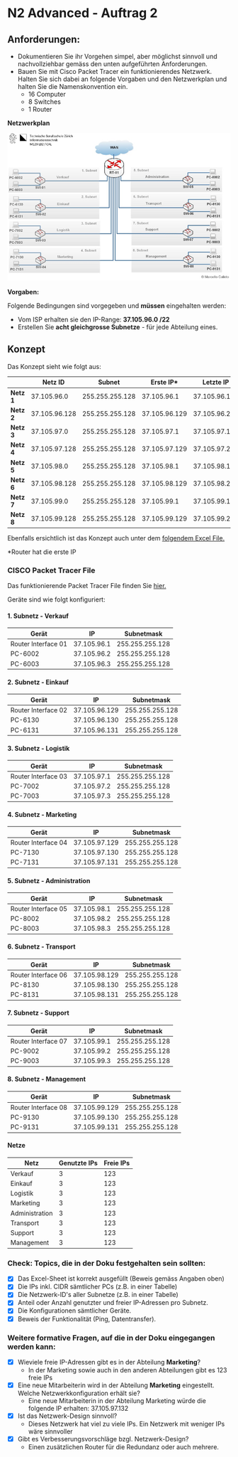 # N2 Advanced - Auftrag 2

## Anforderungen:
- Dokumentieren Sie ihr Vorgehen simpel, aber möglichst sinnvoll und nachvollziehbar gemäss den unten aufgeführten Anforderungen. 
- Bauen Sie mit Cisco Packet Tracer ein funktionierendes Netzwerk. Halten Sie sich dabei an folgende Vorgaben und den Netzwerkplan und halten Sie die Namenskonvention ein.
    - 16 Computer
    - 8 Switches
    - 1 Router

**Netzwerkplan**


![Netzwerkplan](https://github.com/erionreci-5/M129/blob/main/Bilder/P2_2_netzwerkplan_800.jpg)


**Vorgaben:**

Folgende Bedingungen sind vorgegeben und **müssen** eingehalten werden:

- Vom ISP erhalten sie den IP-Range: **37.105.96.0 /22**
- Erstellen Sie **acht gleichgrosse Subnetze** - für jede Abteilung eines.

## Konzept

Das Konzept sieht wie folgt aus:

|            | Netz ID       | Subnet          | Erste IP*     | Letzte IP     | Broadcast     |
|------------|---------------|-----------------|---------------|---------------|---------------|
| **Netz 1** | 37.105.96.0   | 255.255.255.128 | 37.105.96.1   | 37.105.96.126 | 37.105.96.127 |
| **Netz 2** | 37.105.96.128 | 255.255.255.128 | 37.105.96.129 | 37.105.96.254 | 37.105.96.255 |
| **Netz 3** | 37.105.97.0   | 255.255.255.128 | 37.105.97.1   | 37.105.97.126 | 37.105.97.127 |
| **Netz 4** | 37.105.97.128 | 255.255.255.128 | 37.105.97.129 | 37.105.97.254 | 37.105.97.255 |
| **Netz 5** | 37.105.98.0   | 255.255.255.128 | 37.105.98.1   | 37.105.98.126 | 37.105.98.127 |
| **Netz 6** | 37.105.98.128 | 255.255.255.128 | 37.105.98.129 | 37.105.98.254 | 37.105.98.255 |
| **Netz 7** | 37.105.99.0   | 255.255.255.128 | 37.105.99.1   | 37.105.99.126 | 37.105.99.127 |
| **Netz 8** | 37.105.99.128 | 255.255.255.128 | 37.105.99.129 | 37.105.99.254 | 37.105.99.255 |

Ebenfalls ersichtlich ist das Konzept auch unter dem [folgendem Excel File.](https://github.com/erionreci-5/M129/blob/main/Bilder/P2_2_Netzwerk-Einteilung.xlsx)

*Router hat die erste IP

### CISCO Packet Tracer File

Das funktionierende Packet Tracer File finden Sie [hier.](https://github.com/erionreci-5/M129/blob/main/Bilder/Vorlage%20(1).pkt)

Geräte sind wie folgt konfiguriert:

#### 1. Subnetz - Verkauf
| Gerät               | IP             | Subnetmask       |
|---------------------|----------------|------------------|
| Router Interface 01 |  37.105.96.1   | 255.255.255.128  |
| PC-6002             |  37.105.96.2   | 255.255.255.128  |
| PC-6003             |  37.105.96.3   | 255.255.255.128  |

#### 2. Subnetz - Einkauf
| Gerät               | IP               | Subnetmask       |
|---------------------|------------------|------------------|
| Router Interface 02 |  37.105.96.129   | 255.255.255.128  |
| PC-6130             |  37.105.96.130   | 255.255.255.128  |
| PC-6131             |  37.105.96.131   | 255.255.255.128  |

#### 3. Subnetz - Logistik
| Gerät               | IP             | Subnetmask       |
|---------------------|----------------|------------------|
| Router Interface 03 |  37.105.97.1   | 255.255.255.128  |
| PC-7002             |  37.105.97.2   | 255.255.255.128  |
| PC-7003             |  37.105.97.3   | 255.255.255.128  |

#### 4. Subnetz - Marketing
| Gerät               | IP               | Subnetmask       |
|---------------------|------------------|------------------|
| Router Interface 04 |  37.105.97.129   | 255.255.255.128  |
| PC-7130             |  37.105.97.130   | 255.255.255.128  |
| PC-7131             |  37.105.97.131   | 255.255.255.128  |

#### 5. Subnetz - Administration
| Gerät               | IP             | Subnetmask       |
|---------------------|----------------|------------------|
| Router Interface 05 |  37.105.98.1   | 255.255.255.128  |
| PC-8002             |  37.105.98.2   | 255.255.255.128  |
| PC-8003             |  37.105.98.3   | 255.255.255.128  |

#### 6. Subnetz - Transport
| Gerät               | IP               | Subnetmask       |
|---------------------|------------------|------------------|
| Router Interface 06 |  37.105.98.129   | 255.255.255.128  |
| PC-8130             |  37.105.98.130   | 255.255.255.128  |
| PC-8131             |  37.105.98.131   | 255.255.255.128  |

#### 7. Subnetz - Support
| Gerät               | IP             | Subnetmask       |
|---------------------|----------------|------------------|
| Router Interface 07 |  37.105.99.1   | 255.255.255.128  |
| PC-9002             |  37.105.99.2   | 255.255.255.128  |
| PC-9003             |  37.105.99.3   | 255.255.255.128  |

#### 8. Subnetz - Management
| Gerät               | IP               | Subnetmask       |
|---------------------|------------------|------------------|
| Router Interface 08 |  37.105.99.129   | 255.255.255.128  |
| PC-9130             |  37.105.99.130   | 255.255.255.128  |
| PC-9131             |  37.105.99.131   | 255.255.255.128  |

#### Netze

| Netz             | Genutzte IPs | Freie IPs |
|------------------|--------------|-----------|
| Verkauf          |      3       |    123    |
| Einkauf          |      3       |    123    |
| Logistik         |      3       |    123    |
| Marketing        |      3       |    123    |
| Administration   |      3       |    123    |
| Transport        |      3       |    123    |
| Support          |      3       |    123    |
| Management       |      3       |    123    |

### Check: Topics, die in der Doku festgehalten sein sollten:

- [x] Das Excel-Sheet ist korrekt ausgefüllt (Beweis gemäss Angaben oben)
- [x] Die IPs inkl. CIDR sämtlicher PCs (z.B. in einer Tabelle)
- [x] Die Netzwerk-ID's aller Subnetze (z.B. in einer Tabelle)
- [x] Anteil oder Anzahl genutzter und freier IP-Adressen pro Subnetz.
- [x] Die Konfigurationen sämtlicher Geräte.
- [x] Beweis der Funktionalität (Ping, Datentransfer).

### Weitere formative Fragen, auf die in der Doku eingegangen werden kann:
- [x] Wieviele freie IP-Adressen gibt es in der Abteilung **Marketing**?
  - In der Marketing sowie auch in den anderen Abteilungen gibt es 123 freie IPs
- [x] Eine neue Mitarbeiterin wird in der Abteilung **Marketing** eingestellt. Welche Netzwerkkonfiguration erhält sie?
  - Eine neue Mitarbeiterin in der Abteilung Marketing würde die folgende IP erhalten: 37.105.97.132
- [x] Ist das Netzwerk-Design sinnvoll?
  - Dieses Netzwerk hat viel zu viele IPs. Ein Netzwerk mit weniger IPs wäre sinnvoller
- [x] Gibt es Verbesserungsvorschläge bzgl. Netzwerk-Design?
  - Einen zusätzlichen Router für die Redundanz oder auch mehrere.

